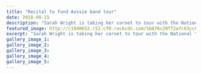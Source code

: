 ```yaml
---
title: "Recital to fund Aussie band tour"
date: 2018-08-15
description: "Sarah Wright is taking her cornet to tour with the National Youth Brass Band of NZ..."
featured_image: http://c1940652.r52.cf0.rackcdn.com/5b876c29ff2a7c03cc0005af/sarah-wright-330midweek-15-aug.gif
excerpt: "Sarah Wright is taking her cornet to tour with the National Youth Brass Band of NZ."
gallery_image_1: 
gallery_image_2: 
gallery_image_3: 
gallery_image_4: 
gallery_image_5: 
---
```

